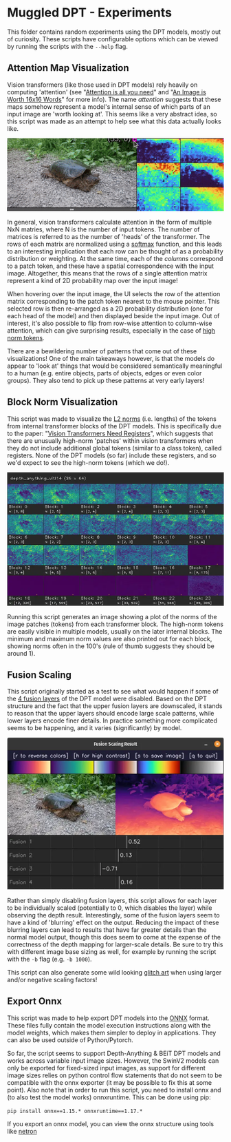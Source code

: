 # Muggled DPT - Experiments

This folder contains random experiments using the DPT models, mostly out of curiosity. These scripts have configurable options which can be viewed by running the scripts with the `--help` flag.

## Attention Map Visualization

Vision transformers (like those used in DPT models) rely heavily on computing 'attention' (see "[Attention is all you need](https://arxiv.org/abs/1706.03762)" and "[An Image is Worth 16x16 Words](https://arxiv.org/abs/2010.11929)" for more info). The name _attention_ suggests that these maps somehow represent a model's internal sense of which parts of an input image are 'worth looking at'. This seems like a very abstract idea, so this script was made as an attempt to help see what this data actually looks like.

<p align="center">
  <img src=".readme_assets/attentionviz_example.gif" alt="Animation showing attention maps for a given input patch token based on mouse position over the input image.">
</p>

In general, vision transformers calculate attention in the form of multiple NxN matries, where N is the number of input tokens. The number of matrices is referred to as the number of 'heads' of the transformer. The rows of each matrix are normalized using a [softmax](https://pytorch.org/docs/stable/generated/torch.nn.Softmax.html) function, and this leads to an interesting implication that each row can be thought of as a probability distribution or weighting. At the same time, each of the _columns_ correspond to a patch token, and these have a spatial correspondence with the input image. Altogether, this means that the rows of a single attention matrix represent a kind of 2D probability map over the input image!

When hovering over the input image, the UI selects the row of the attention matrix corresponding to the patch token nearest to the mouse pointer. This selected row is then re-arranged as a 2D probability distribution (one for each head of the model) and then displayed beside the input image. Out of interest, it's also possible to flip from row-wise attention to column-wise attention, which can give surprising results, especially in the case of [high norm tokens](https://github.com/heyoeyo/muggled_dpt/tree/main/experiments#block-norm-visualization).

There are a bewildering number of patterns that come out of these visualizations! One of the main takeaways however, is that the models do appear to 'look at' things that would be considered semantically meaningful to a human (e.g. entire objects, parts of objects, edges or even color groups). They also tend to pick up these patterns at very early layers!


## Block Norm Visualization

This script was made to visualize the [L2 norms](https://builtin.com/data-science/vector-norms) (i.e. lengths) of the tokens from internal transformer blocks of the DPT models. This is specifically due to the paper: "[Vision Transformers Need Registers](https://arxiv.org/abs/2309.16588)", which suggests that there are unusually high-norm 'patches' within vision transformers when they do not include additional global tokens (similar to a class token), called registers. None of the DPT models (so far) include these registers, and so we'd expect to see the high-norm tokens (which we do!).

<p align="center">
  <img src=".readme_assets/block_norm_example.webp" alt="Plot of image patch token norms output from each block of the Depth-Anything ViT-L model. The minimum and maximum norm values are printed below each block number. Easily visible outliers appear on block 17 onwards.">
</p>

Running this script generates an image showing a plot of the norms of the image patches (tokens) from each transformer block. The high-norm tokens are easily visible in multiple models, usually on the later internal blocks. The minimum and maximum norm values are also printed out for each block, showing norms often in the 100's (rule of thumb suggests they should be around 1).

## Fusion Scaling

This script originally started as a test to see what would happen if some of the [4 fusion layers](https://github.com/heyoeyo/muggled_dpt/tree/main/lib#fusion-model) of the DPT model were disabled. Based on the DPT structure and the fact that the upper fusion layers are downscaled, it stands to reason that the upper layers should encode large scale patterns, while lower layers encode finer details. In practice something more complicated seems to be happening, and it varies (significantly) by model.

<p align="center">
  <img src=".readme_assets/fusion_scaling_example.webp" alt="">
</p>

Rather than simply disabling fusion layers, this script allows for each layer to be individually scaled (potentially to 0, which disables the layer) while observing the depth result. Interestingly, some of the fusion layers seem to have a kind of 'blurring' effect on the output. Reducing the impact of these blurring layers can lead to results that have far greater details than the normal model output, though this does seem to come at the expense of the correctness of the depth mapping for larger-scale details. Be sure to try this with different image base sizing as well, for example  by running the script with the `-b` flag (e.g. `-b 1000`).

This script can also generate some wild looking [glitch art](https://en.wikipedia.org/wiki/Glitch_art) when using larger and/or negative scaling factors!


## Export Onnx

This script was made to help export DPT models into the [ONNX](https://onnx.ai/onnx/intro/concepts.html) format. These files fully contain the model execution instructions along with the model weights, which makes them simpler to deploy in applications. They can also be used outside of Python/Pytorch.

So far, the script seems to support Depth-Anything & BEiT DPT models and works across variable input image sizes. However, the SwinV2 models can only be exported for fixed-sized input images, as support for different image sizes relies on python control flow statements that do not seem to be compatible with the onnx exporter (it may be possible to fix this at some point). Also note that in order to run this script, you need to install onnx and (to also test the model works) onnxruntime. This can be done using pip:

`pip install onnx==1.15.* onnxruntime==1.17.*`

If you export an onnx model, you can view the onnx structure using tools like [netron](https://netron.app/)
